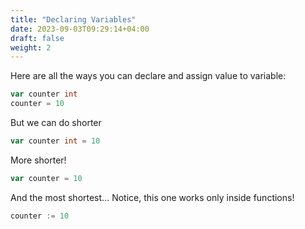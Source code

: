 ```yaml
---
title: "Declaring Variables"
date: 2023-09-03T09:29:14+04:00
draft: false
weight: 2
---
```


Here are all the ways you can declare and assign value to variable: 
```go
var counter int
counter = 10
```
But we can do shorter
```go
var counter int = 10
```
More shorter!
```go
var counter = 10
```
And the most shortest... Notice, this one works only inside functions!
```go
counter := 10
```